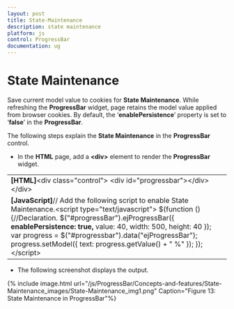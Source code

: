 ```yaml
---
layout: post
title: State-Maintenance
description: state maintenance
platform: js
control: ProgressBar
documentation: ug
---
```


# State Maintenance

Save current model value to cookies for **State Maintenance**. While refreshing the **ProgressBar** widget, page retains the model value applied from browser cookies. By default, the ‘**enablePersistence**’ property is set to ‘**false**’ in the **ProgressBar**.

The following steps explain the **State Maintenance** in the **ProgressBar** control.

* In the **HTML** page, add a **&lt;div&gt;** element to render the **ProgressBar** widget.



<table>
<tr>
<td>
<b>[HTML]</b>&lt;div class="control"&gt;        &lt;div id="progressbar"&gt;&lt;/div&gt;&lt;/div&gt;        </td></tr>
<tr>
<td>
<b>[JavaScript]</b>// Add the following script to enable State Maintenance.&lt;script type="text/javascript"&gt;    $(function () {//Declaration.        $("#progressBar").ejProgressBar({            <b>enablePersistence: true,</b>            value: 40,            width: 500,            height: 40        });        var progress = $("#progressbar").data("ejProgressBar");        progress.setModel({ text: progress.getValue() + " %" });    });&lt;/script&gt;</td></tr>
</table>


* The following screenshot displays the output.

{% include image.html url="/js/ProgressBar/Concepts-and-features/State-Maintenance_images/State-Maintenance_img1.png" Caption="Figure 13: State Maintenance in ProgressBar"%}

